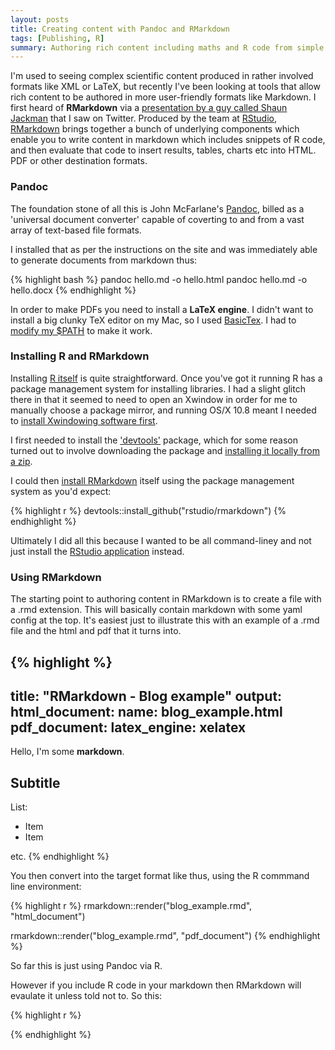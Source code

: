 ```yaml
---
layout: posts
title: Creating content with Pandoc and RMarkdown
tags: [Publishing, R]
summary: Authoring rich content including maths and R code from simple markdown
---
```


I'm used to seeing complex scientific content produced in rather involved formats like XML or LaTeX, but recently I've been looking at tools that allow rich content to be authored in more user-friendly formats like Markdown. I first heard of **RMarkdown** via a [presentation by a guy called Shaun Jackman](http://sjackman.github.io/open-science/#/open-reproducible-science) that I saw on Twitter. Produced by the team at [RStudio](http://www.rstudio.com/), [RMarkdown](http://rmarkdown.rstudio.com/) brings together a bunch of underlying components which enable you to write content in markdown which includes snippets of R code, and then evaluate that code to insert results, tables, charts etc into HTML. PDF or other destination formats.

### Pandoc
The foundation stone of all this is John McFarlane's [Pandoc](http://johnmacfarlane.net/pandoc/index.html), billed as a 'universal document converter' capable of coverting to and from a vast array of text-based file formats.

I installed that as per the instructions on the site and was immediately able to generate documents from markdown thus:

{% highlight bash %}
pandoc hello.md -o hello.html 
pandoc hello.md -o hello.docx 
{% endhighlight %}

In order to make PDFs you need to install a **LaTeX engine**. I didn't want to install a big clunky TeX editor on my Mac, so I used [BasicTex](http://www.tug.org/mactex/morepackages.html). I had to [modify my $PATH](http://oct.tclh123.com/blog/2013/09/09/use-pandoc-and-latex-on-os-x/) to make it work. 

### Installing R and RMarkdown

Installing [R itself](http://www.r-project.org/) is quite straightforward. Once you've got it running R has a package management system for installing libraries. I had a slight glitch there in that it seemed to need to open an Xwindow in order for me to manually choose a package mirror, and running OS/X 10.8 meant I needed to [install Xwindowing software first](http://socserv.mcmaster.ca/jfox/Misc/Rcmdr/old-Mac-installation-notes.html). 

I first needed to install the ['devtools'](http://cran.r-project.org/web/packages/devtools/index.html) package, which for some reason turned out to involve downloading the package and [installing it locally from a zip](http://stackoverflow.com/questions/1474081/how-do-i-install-an-r-package-from-source). 

I could then [install RMarkdown](https://github.com/rstudio/rmarkdown) itself using the package management system as you'd expect:

{% highlight r %}
devtools::install_github("rstudio/rmarkdown")
{% endhighlight %}

Ultimately I did all this because I wanted to be all command-liney and not just install the [RStudio application](http://www.rstudio.com/) instead.

### Using RMarkdown

The starting point to authoring content in RMarkdown is to create a file with a .rmd extension. This will basically contain markdown with some yaml config at the top. It's easiest just to illustrate this with an example of a .rmd file and the html and pdf that it turns into. 

{% highlight %}
---
title: "RMarkdown - Blog example"
output:
  html_document:
    name: blog_example.html
  pdf_document:
    latex_engine: xelatex
---

Hello, I'm some **markdown**.

## Subtitle

List:

* Item
* Item

etc.
{% endhighlight %}

You then convert into the target format like thus, using the R commmand line environment:

{% highlight r %}
rmarkdown::render("blog_example.rmd", "html_document")

rmarkdown::render("blog_example.rmd", "pdf_document")
{% endhighlight %}

So far this is just using Pandoc via R.

However if you include R code in your markdown then RMarkdown will evaulate it unless told not to. So this:

{% highlight r %}

{% endhighlight %}







